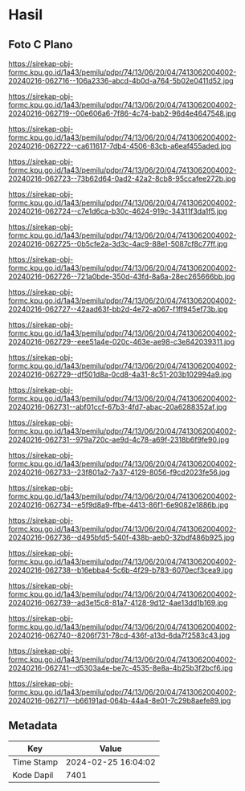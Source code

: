 # Hasil

## Foto C Plano

https://sirekap-obj-formc.kpu.go.id/1a43/pemilu/pdpr/74/13/06/20/04/7413062004002-20240216-062716--106a2336-abcd-4b0d-a764-5b02e0411d52.jpg

https://sirekap-obj-formc.kpu.go.id/1a43/pemilu/pdpr/74/13/06/20/04/7413062004002-20240216-062719--00e606a6-7f86-4c74-bab2-96d4e4647548.jpg

https://sirekap-obj-formc.kpu.go.id/1a43/pemilu/pdpr/74/13/06/20/04/7413062004002-20240216-062722--ca611617-7db4-4506-83cb-a6eaf455aded.jpg

https://sirekap-obj-formc.kpu.go.id/1a43/pemilu/pdpr/74/13/06/20/04/7413062004002-20240216-062723--73b62d64-0ad2-42a2-8cb8-95ccafee272b.jpg

https://sirekap-obj-formc.kpu.go.id/1a43/pemilu/pdpr/74/13/06/20/04/7413062004002-20240216-062724--c7e1d6ca-b30c-4624-919c-34311f3da1f5.jpg

https://sirekap-obj-formc.kpu.go.id/1a43/pemilu/pdpr/74/13/06/20/04/7413062004002-20240216-062725--0b5cfe2a-3d3c-4ac9-88e1-5087cf8c77ff.jpg

https://sirekap-obj-formc.kpu.go.id/1a43/pemilu/pdpr/74/13/06/20/04/7413062004002-20240216-062726--721a0bde-350d-43fd-8a6a-28ec265666bb.jpg

https://sirekap-obj-formc.kpu.go.id/1a43/pemilu/pdpr/74/13/06/20/04/7413062004002-20240216-062727--42aad63f-bb2d-4e72-a067-f1ff945ef73b.jpg

https://sirekap-obj-formc.kpu.go.id/1a43/pemilu/pdpr/74/13/06/20/04/7413062004002-20240216-062729--eee51a4e-020c-463e-ae98-c3e842039311.jpg

https://sirekap-obj-formc.kpu.go.id/1a43/pemilu/pdpr/74/13/06/20/04/7413062004002-20240216-062729--df501d8a-0cd8-4a31-8c51-203b102994a9.jpg

https://sirekap-obj-formc.kpu.go.id/1a43/pemilu/pdpr/74/13/06/20/04/7413062004002-20240216-062731--abf01ccf-67b3-4fd7-abac-20a6288352af.jpg

https://sirekap-obj-formc.kpu.go.id/1a43/pemilu/pdpr/74/13/06/20/04/7413062004002-20240216-062731--979a720c-ae9d-4c78-a69f-2318b6f9fe90.jpg

https://sirekap-obj-formc.kpu.go.id/1a43/pemilu/pdpr/74/13/06/20/04/7413062004002-20240216-062733--23f801a2-7a37-4129-8056-f9cd2023fe56.jpg

https://sirekap-obj-formc.kpu.go.id/1a43/pemilu/pdpr/74/13/06/20/04/7413062004002-20240216-062734--e5f9d8a9-ffbe-4413-86f1-6e9082e1886b.jpg

https://sirekap-obj-formc.kpu.go.id/1a43/pemilu/pdpr/74/13/06/20/04/7413062004002-20240216-062736--d495bfd5-540f-438b-aeb0-32bdf486b925.jpg

https://sirekap-obj-formc.kpu.go.id/1a43/pemilu/pdpr/74/13/06/20/04/7413062004002-20240216-062738--b16ebba4-5c6b-4f29-b783-6070ecf3cea9.jpg

https://sirekap-obj-formc.kpu.go.id/1a43/pemilu/pdpr/74/13/06/20/04/7413062004002-20240216-062739--ad3e15c8-81a7-4128-9d12-4ae13dd1b169.jpg

https://sirekap-obj-formc.kpu.go.id/1a43/pemilu/pdpr/74/13/06/20/04/7413062004002-20240216-062740--8206f731-78cd-436f-a13d-6da7f2583c43.jpg

https://sirekap-obj-formc.kpu.go.id/1a43/pemilu/pdpr/74/13/06/20/04/7413062004002-20240216-062741--d5303a4e-be7c-4535-8e8a-4b25b3f2bcf6.jpg

https://sirekap-obj-formc.kpu.go.id/1a43/pemilu/pdpr/74/13/06/20/04/7413062004002-20240216-062717--b66191ad-064b-44a4-8e01-7c29b8aefe89.jpg


## Metadata

| Key        | Value               |
| ---------- | ------------------- |
| Time Stamp | 2024-02-25 16:04:02 |
| Kode Dapil | 7401                |



